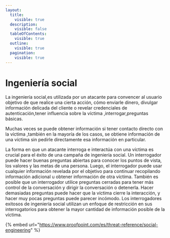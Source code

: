```yaml
---
layout:
  title:
    visible: true
  description:
    visible: false
  tableOfContents:
    visible: true
  outline:
    visible: true
  pagination:
    visible: true
---
```


# Ingeniería social

La ingeniería social,es utilizada por un atacante  para convencer al usuario objetivo de que realice una cierta acción, cómo enviarle dinero, divulgar información delicada del cliente o revelar credenciales de autenticación,tener influencia sobre la víctima ,interrogar,preguntas básicas.&#x20;

Muchas veces se puede obtener información si tener contacto directo con la víctima ,también en la mayoría de los casos, se obtiene información de una víctima sin pedirle directamente esa información en particular.&#x20;

La forma en que un atacante interroga e interactúa con una víctima es crucial para el éxito de una campaña de ingeniería social. Un interrogador puede hacer buenas preguntas abiertas para conocer los puntos de vista, los valores y las metas de una persona. Luego, el interrogador puede usar cualquier información revelada por el objetivo para continuar recopilando información adicional u obtener información de otra víctima. También es posible que un interrogador utilice preguntas cerradas para tener más control de la conversación y dirigir la conversación o detenerla. Hacer demasiadas preguntas puede hacer que la víctima cierre la interacción, y hacer muy pocas preguntas puede parecer incómodo. Los interrogadores exitosos de ingeniería social utilizan un enfoque de restricción en sus interrogatorios para obtener la mayor cantidad de información posible de la víctima.&#x20;

{% embed url="https://www.proofpoint.com/es/threat-reference/social-engineering" %}

